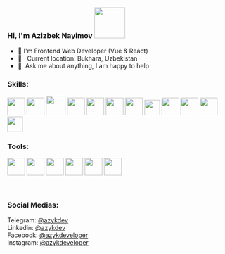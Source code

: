 ### Hi, I'm Azizbek Nayimov <img src="https://media1.giphy.com/media/v1.Y2lkPTc5MGI3NjExeXJldHBmNmd6MWx5NzBkcjZ2NmwzMTdtZTRwb2V2aTFiOHp2cWk4dSZlcD12MV9pbnRlcm5hbF9naWZfYnlfaWQmY3Q9cw/cn2FbrsObi93jZYPEL/giphy.gif" width="70" />
- 💼 I'm Frontend Web Developer (Vue & React)
- 📍 &nbsp; Current location: Bukhara, Uzbekistan
- 📝&nbsp; Ask me about anything, I am happy to help

### Skills:
<code><img src="https://cdn.icon-icons.com/icons2/2107/PNG/512/file_type_html_icon_130541.png" width="40px" /></code>
<code><img src="https://cdn.icon-icons.com/icons2/2107/PNG/512/file_type_css_icon_130661.png" width="40px" /></code>
<code><img src="https://upload.wikimedia.org/wikipedia/commons/thumb/b/b2/Bootstrap_logo.svg/800px-Bootstrap_logo.svg.png" width="44px" /></code>
<code><img src="https://cdn.icon-icons.com/icons2/2107/PNG/512/file_type_sass_icon_130182.png" width="40px" /></code>
<code><img src="https://cdn.icon-icons.com/icons2/2107/PNG/512/file_type_js_official_icon_130509.png" width="40px" /></code>
<code><img src="https://cdn.icon-icons.com/icons2/2107/PNG/512/file_type_vue_icon_130078.png" width="40px" /></code>
<code><img src="https://icons.veryicon.com/png/o/business/vscode-program-item-icon/vuex-store.png" width="40px" /></code>
<code><img src="https://static-00.iconduck.com/assets.00/vuetify-icon-896x1024-0t98ujrv.png" width="35px" /></code>
<code><img src="https://cdn.icon-icons.com/icons2/2107/PNG/512/file_type_tailwind_icon_130128.png" width="40px" /></code>
<code><img src="https://cdn.icon-icons.com/icons2/2415/PNG/512/react_original_logo_icon_146374.png" width="40px" /></code>
<code><img src="https://raw.githubusercontent.com/reduxjs/redux/master/logo/logo.png" width="40px" /></code>
<code><img src="https://upload.wikimedia.org/wikipedia/commons/thumb/1/1c/Pinialogo.svg/1200px-Pinialogo.svg.png" width="35px" /></code>

### Tools:
<code><img src="https://cdn.icon-icons.com/icons2/2107/PNG/512/file_type_vscode_icon_130084.png" width="40" /></code>
<code><img src="https://cdn.icon-icons.com/icons2/1907/PNG/512/iconfinder-stackoverflow-4555866_121359.png" width="40" /></code>
<code><img src="https://cdn.icon-icons.com/icons2/2107/PNG/512/file_type_git_icon_130581.png" width="40" /></code>
<code><img src="https://cdn.icon-icons.com/icons2/838/PNG/512/circle-github_icon-icons.com_66826.png" width="40" /></code>
<code><img src="https://cdn.icon-icons.com/icons2/2407/PNG/512/docker_icon_146192.png" width="40" /></code>
<code><img src="https://www.svgrepo.com/show/354202/postman-icon.svg" width="40" /></code>

<br />

### Social Medias:
Telegram: <a href="https://t.me/azykdev">@azykdev</a> <br />
Linkedin: <a href="www.linkedin.com/in/azykdev">@azykdev</a> <br />
Facebook: <a href="https://www.facebook.com/azykdeveloper">@azykdeveloper</a> <br />
Instagram: <a href="https://www.instagram.com/azykdeveloper/">@azykdeveloper</a> <br />

  
